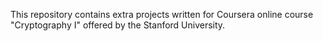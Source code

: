 This repository contains extra projects written for Coursera online course "Cryptography I" 
offered by the Stanford University. 
